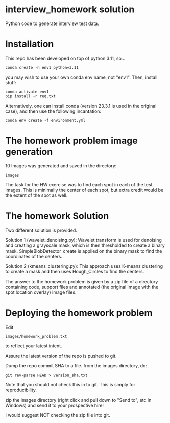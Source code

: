 # interview_homework solution 
Python code to generate interview test data.

# Installation
This repo has been developed on top of python 3.11, so...

    conda create -n env1 python=3.11

you may wish to use your own conda env name, not "env1". Then, install stuff:

    conda activate env1
    pip install -r req.txt

Alternatively, one can install conda (version 23.3.1 is used in the original case), and then use the following incantation:

    conda env create -f environment.yml

# The homework problem image generation


10 Images was generated and saved in the directory:

    images

The task for the HW exercise was to find each spot in each of the test images. This is minimally the center of each spot, 
but extra credit would be the extent of the spot as well. 

# The homework Solution

Two different solution is provided. 

Solution 1 (wavelet_denoising.py): Wavelet transform is used for denoising and creating a grayscale mask, which is then thresholded 
to create a binary mask. SimpleBlobDetector_create is applied on the binary mask to find the coordinates of 
the centers.

Solution 2 (kmeans_clustering.py): This approach uses K-means clustering to create a mask and then uses Hough_Circles to find the centers. 

The answer to the homework problem is given by a zip file of a directory containing code, support files and annotated (the original image with the spot location overlay) image files.


# Deploying the homework problem

Edit 

    images/homework_problem.txt

to reflect your latest intent.

Assure the latest version of the repo is pushed to git.

Dump the repo commit SHA to a file. from the images directory, do:

    git rev-parse HEAD > version_sha.txt

Note that you should not check this in to git. This is simply for reproducibility.

zip the images directory (right click and pull down to "Send to", etc in Windows) and send it to your prospective hire!

I would suggest NOT checking the zip file into git.










